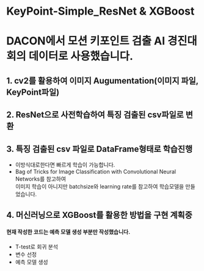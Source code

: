# KeyPoint-Simple_ResNet & XGBoost

# DACON에서 모션 키포인트 검출 AI 경진대회의 데이터로 사용했습니다.

## 1. cv2를 활용하여 이미지 Augumentation(이미지 파일, KeyPoint파일)

## 2. ResNet으로 사전학습하여 특징 검출된 csv파일로 변환

## 3. 특징 검출된 csv 파일로 DataFrame형태로 학습진행
<ul> 
  <li>이방식대로한다면 빠르게 학습이 가능합니다.</li>
  <li> Bag of Tricks for Image Classification with Convolutional Neural Networks를 참고하여<br>
    이미지 학습이 아니지만 batchsize와 learning rate를 참고하여 학습모델을 만들었습니다.</li>
</ul>

## 4. 머신러닝으로 XGBoost를 활용한 방법을 구현 계획중 
#### 현재 작성한 코드는 예측 모델 생성 부분만 작성했습니다.

<ul> 
  <li>T-test로 회귀 분석</li>
  <li>변수 선정</li>
  <li>예측 모델 생성</li>
</ul>


